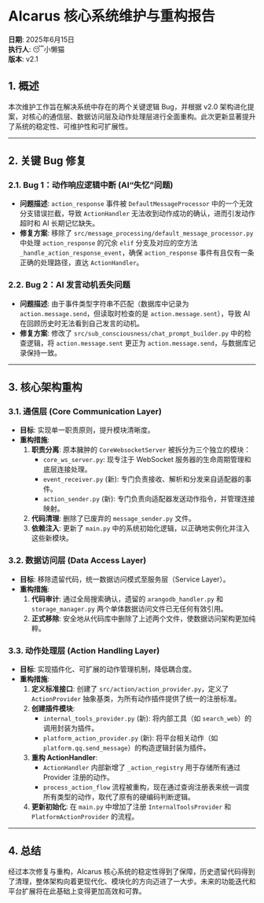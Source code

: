 # **AIcarus 核心系统维护与重构报告**

**日期**: 2025年6月15日  
**执行人**: 😴小懒猫  
**版本**: v2.1

## **1. 概述**

本次维护工作旨在解决系统中存在的两个关键逻辑 Bug，并根据 v2.0 架构进化提案，对核心的通信层、数据访问层及动作处理层进行全面重构。此次更新显著提升了系统的稳定性、可维护性和可扩展性。

---

## **2. 关键 Bug 修复**

### **2.1. Bug 1：动作响应逻辑中断 (AI“失忆”问题)**

*   **问题描述**: `action_response` 事件被 `DefaultMessageProcessor` 中的一个无效分支错误拦截，导致 `ActionHandler` 无法收到动作成功的确认，进而引发动作超时和 AI 长期记忆缺失。
*   **修复方案**: 移除了 `src/message_processing/default_message_processor.py` 中处理 `action_response` 的冗余 `elif` 分支及对应的空方法 `_handle_action_response_event`，确保 `action_response` 事件有且仅有一条正确的处理路径，直达 `ActionHandler`。

### **2.2. Bug 2：AI 发言动机丢失问题**

*   **问题描述**: 由于事件类型字符串不匹配（数据库中记录为 `action.message.send`，但读取时检查的是 `action.message.sent`），导致 AI 在回顾历史时无法看到自己发言的动机。
*   **修复方案**: 修改了 `src/sub_consciousness/chat_prompt_builder.py` 中的检查逻辑，将 `action.message.sent` 更正为 `action.message.send`，与数据库记录保持一致。

---

## **3. 核心架构重构**

### **3.1. 通信层 (Core Communication Layer)**

*   **目标**: 实现单一职责原则，提升模块清晰度。
*   **重构措施**:
    1.  **职责分离**: 原本臃肿的 `CoreWebsocketServer` 被拆分为三个独立的模块：
        *   `core_ws_server.py`: 现专注于 WebSocket 服务器的生命周期管理和底层连接处理。
        *   `event_receiver.py` (新): 专门负责接收、解析和分发来自适配器的事件。
        *   `action_sender.py` (新): 专门负责向适配器发送动作指令，并管理连接映射。
    2.  **代码清理**: 删除了已废弃的 `message_sender.py` 文件。
    3.  **依赖注入**: 更新了 `main.py` 中的系统初始化逻辑，以正确地实例化并注入这些新模块。

### **3.2. 数据访问层 (Data Access Layer)**

*   **目标**: 移除遗留代码，统一数据访问模式至服务层（Service Layer）。
*   **重构措施**:
    1.  **代码审计**: 通过全局搜索确认，遗留的 `arangodb_handler.py` 和 `storage_manager.py` 两个单体数据访问文件已无任何有效引用。
    2.  **正式移除**: 安全地从代码库中删除了上述两个文件，使数据访问架构更加纯粹。

### **3.3. 动作处理层 (Action Handling Layer)**

*   **目标**: 实现插件化、可扩展的动作管理机制，降低耦合度。
*   **重构措施**:
    1.  **定义标准接口**: 创建了 `src/action/action_provider.py`，定义了 `ActionProvider` 抽象基类，为所有动作插件提供了统一的注册标准。
    2.  **创建插件模块**:
        *   `internal_tools_provider.py` (新): 将内部工具（如 `search_web`）的调用封装为插件。
        *   `platform_action_provider.py` (新): 将平台相关动作（如 `platform.qq.send_message`）的构造逻辑封装为插件。
    3.  **重构 ActionHandler**:
        *   `ActionHandler` 内部新增了 `_action_registry` 用于存储所有通过 Provider 注册的动作。
        *   `process_action_flow` 流程被重构，现在通过查询注册表来统一调度所有类型的动作，取代了原有的硬编码判断逻辑。
    4.  **更新初始化**: 在 `main.py` 中增加了注册 `InternalToolsProvider` 和 `PlatformActionProvider` 的流程。

---

## **4. 总结**

经过本次修复与重构，AIcarus 核心系统的稳定性得到了保障，历史遗留代码得到了清理，整体架构向着更现代化、模块化的方向迈进了一大步。未来的功能迭代和平台扩展将在此基础上变得更加高效和可靠。
